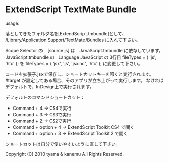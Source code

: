 # ExtendScript TextMate Bundle

usage:

落としてきたフォルダ名を[ExtendScript.tmbundle]として、
<Home>/Library/Application Support/TextMate/Bundles
に入れて下さい。

Scope Selector の　[source.js] は　JavaScript.tmbundle に依存しています。
JavaScript.tmbundle の　Language JavaScript の 3行目
	fileTypes = ( 'js', 'htc' );
を
	fileTypes = ( 'jsx', 'js', 'jsxinc', 'htc' );
に変更して下さい。

コードを拡張子.jsxで保存し、ショートカットキーを叩くと実行されます。
\#target が設定してある場合、そのアプリが立ち上がって実行します。
なければデフォルトで、InDesign上で実行されます。

デフォルトのコマンドショートカット：

* Command + 4 -> CS4で実行
* Command + 3 -> CS3で実行
* Command + 2 -> CS2で実行
* Command + option + 4 -> ExtendScript Toolkit CS4 で開く
* Command + option + 3 -> ExtendScript Toolkit 2 で開く

ショートカットは自分で使いやすいように直して下さい。

Copyright (C) 2010 tyama & kanemu All Rights Reserved.